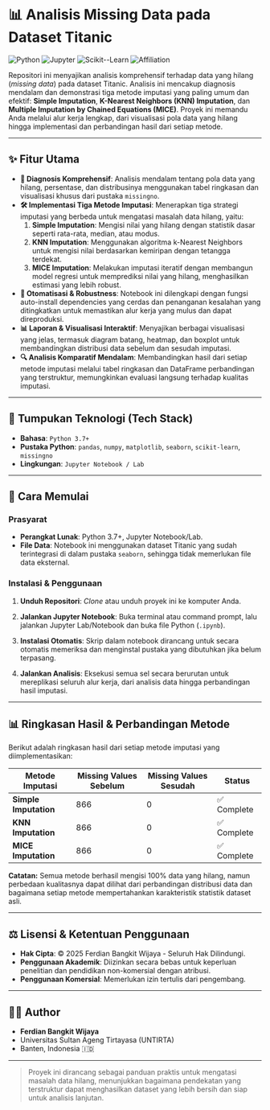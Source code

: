 # 📊 Analisis Missing Data pada Dataset Titanic

![Python](https://img.shields.io/badge/Python-3.7+-blue.svg)
![Jupyter](https://img.shields.io/badge/Jupyter-Notebook-orange.svg)
![Scikit--Learn](https://img.shields.io/badge/scikit--learn-Imputation-red.svg)
![Affiliation](https://img.shields.io/badge/Affiliation-UNTIRTA-orange.svg)

Repositori ini menyajikan analisis komprehensif terhadap data yang hilang (*missing data*) pada dataset Titanic. Analisis ini mencakup diagnosis mendalam dan demonstrasi tiga metode imputasi yang paling umum dan efektif: **Simple Imputation**, **K-Nearest Neighbors (KNN) Imputation**, dan **Multiple Imputation by Chained Equations (MICE)**. Proyek ini memandu Anda melalui alur kerja lengkap, dari visualisasi pola data yang hilang hingga implementasi dan perbandingan hasil dari setiap metode.

---

## ✨ Fitur Utama

- **🎯 Diagnosis Komprehensif**: Analisis mendalam tentang pola data yang hilang, persentase, dan distribusinya menggunakan tabel ringkasan dan visualisasi khusus dari pustaka `missingno`.
- **🛠️ Implementasi Tiga Metode Imputasi**: Menerapkan tiga strategi imputasi yang berbeda untuk mengatasi masalah data hilang, yaitu:
    1. **Simple Imputation**: Mengisi nilai yang hilang dengan statistik dasar seperti rata-rata, median, atau modus.
    2. **KNN Imputation**: Menggunakan algoritma k-Nearest Neighbors untuk mengisi nilai berdasarkan kemiripan dengan tetangga terdekat.
    3. **MICE Imputation**: Melakukan imputasi iteratif dengan membangun model regresi untuk memprediksi nilai yang hilang, menghasilkan estimasi yang lebih robust.
- **🔄 Otomatisasi & Robustness**: Notebook ini dilengkapi dengan fungsi auto-install dependencies yang cerdas dan penanganan kesalahan yang ditingkatkan untuk memastikan alur kerja yang mulus dan dapat direproduksi.
- **📊 Laporan & Visualisasi Interaktif**: Menyajikan berbagai visualisasi yang jelas, termasuk diagram batang, heatmap, dan boxplot untuk membandingkan distribusi data sebelum dan sesudah imputasi.
- **🔍 Analisis Komparatif Mendalam**: Membandingkan hasil dari setiap metode imputasi melalui tabel ringkasan dan DataFrame perbandingan yang terstruktur, memungkinkan evaluasi langsung terhadap kualitas imputasi.

---

## 🔧 Tumpukan Teknologi (Tech Stack)

- **Bahasa**: `Python 3.7+`
- **Pustaka Python**: `pandas`, `numpy`, `matplotlib`, `seaborn`, `scikit-learn`, `missingno`
- **Lingkungan**: `Jupyter Notebook / Lab`

---

## 🚀 Cara Memulai

### Prasyarat
- **Perangkat Lunak**: Python 3.7+, Jupyter Notebook/Lab.
- **File Data**: Notebook ini menggunakan dataset Titanic yang sudah terintegrasi di dalam pustaka `seaborn`, sehingga tidak memerlukan file data eksternal.

### Instalasi & Penggunaan

1. **Unduh Repositori**: *Clone* atau unduh proyek ini ke komputer Anda.

2. **Jalankan Jupyter Notebook**: Buka terminal atau command prompt, lalu jalankan Jupyter Lab/Notebook dan buka file Python (`.ipynb`).

3. **Instalasi Otomatis**: Skrip dalam notebook dirancang untuk secara otomatis memeriksa dan menginstal pustaka yang dibutuhkan jika belum terpasang.

4. **Jalankan Analisis**: Eksekusi semua sel secara berurutan untuk mereplikasi seluruh alur kerja, dari analisis data hingga perbandingan hasil imputasi.

---

## 📊 Ringkasan Hasil & Perbandingan Metode

Berikut adalah ringkasan hasil dari setiap metode imputasi yang diimplementasikan:

| Metode Imputasi      | Missing Values Sebelum | Missing Values Sesudah | Status           |
|----------------------|------------------------|------------------------|------------------|
| **Simple Imputation**| 866                    | 0                      | ✅ Complete      |
| **KNN Imputation** | 866                    | 0                      | ✅ Complete      |
| **MICE Imputation** | 866                    | 0                      | ✅ Complete      |

**Catatan:** Semua metode berhasil mengisi 100% data yang hilang, namun perbedaan kualitasnya dapat dilihat dari perbandingan distribusi data dan bagaimana setiap metode mempertahankan karakteristik statistik dataset asli.

---

## ⚖️ Lisensi & Ketentuan Penggunaan

- **Hak Cipta**: © 2025 Ferdian Bangkit Wijaya - Seluruh Hak Dilindungi.
- **Penggunaan Akademik**: Diizinkan secara bebas untuk keperluan penelitian dan pendidikan non-komersial dengan atribusi.
- **Penggunaan Komersial**: Memerlukan izin tertulis dari pengembang.

---

## 👨‍💻 Author

- **Ferdian Bangkit Wijaya**
- Universitas Sultan Ageng Tirtayasa (UNTIRTA)
- Banten, Indonesia 🇮🇩

---

> Proyek ini dirancang sebagai panduan praktis untuk mengatasi masalah data hilang, menunjukkan bagaimana pendekatan yang terstruktur dapat menghasilkan dataset yang lebih bersih dan siap untuk analisis lanjutan.
